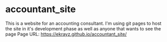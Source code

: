 # accountant_site
This is a website for an accounting consultant. I'm using git pages to host the site in it's development phase as well as anyone that wants to see the page
Page URL: https://ekrayz.github.io/accountant_site/
